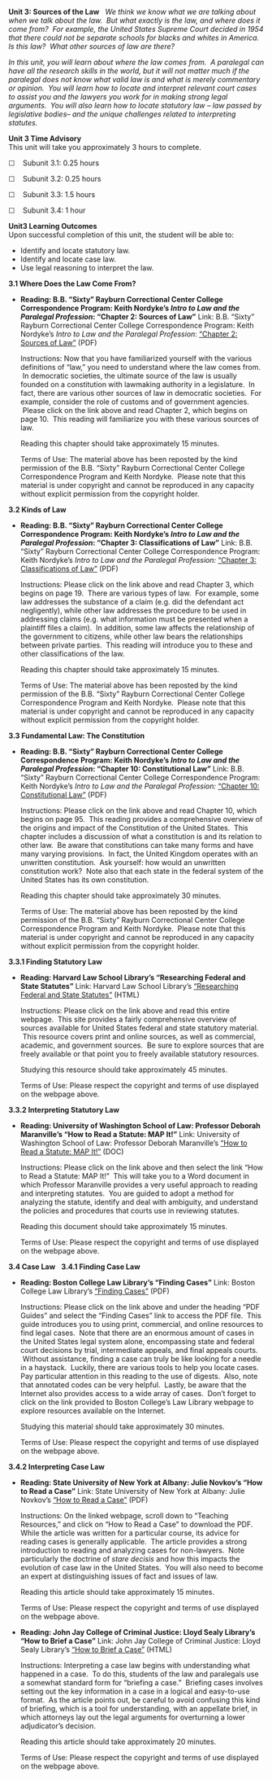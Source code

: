 **Unit 3: Sources of the Law** <span id="3"></span> 
*We think we know what we are talking about when we talk about the law. 
But what exactly is the law, and where does it come from?  For example,
the United States Supreme Court decided in 1954 that there could not be
separate schools for blacks and whites in America.  Is this law?  What
other sources of law are there?*  
  
 *In this unit, you will learn about where the law comes from.  A
paralegal can have all the research skills in the world, but it will not
matter much if the paralegal does not know what valid law is and what is
merely commentary or opinion.  You will learn how to locate and
interpret relevant court cases to assist you and the lawyers you work
for in making strong legal arguments.  You will also learn how to locate
statutory law – law passed by legislative bodies– and the unique
challenges related to interpreting statutes.*

**Unit 3 Time Advisory**  
This unit will take you approximately 3 hours to complete.  
  
 ☐    Subunit 3.1: 0.25 hours  
  
 ☐    Subunit 3.2: 0.25 hours  
  
 ☐    Subunit 3.3: 1.5 hours  
  
 ☐    Subunit 3.4: 1 hour

**Unit3 Learning Outcomes**  
Upon successful completion of this unit, the student will be able to:
-   Identify and locate statutory law.
-   Identify and locate case law.
-   Use legal reasoning to interpret the law. 

**3.1 Where Does the Law Come From?** <span id="3.1"></span> 
-   **Reading: B.B. “Sixty” Rayburn Correctional Center College
    Correspondence Program: Keith Nordyke’s *Intro to Law and the
    Paralegal Profession*: “Chapter 2: Sources of Law”**
    Link: B.B. “Sixty” Rayburn Correctional Center College
    Correspondence Program: Keith Nordyke’s *Intro to Law and the
    Paralegal Profession*: [“Chapter 2: Sources of
    Law”](http://www.saylor.org/site/wp-content/uploads/2013/02/PRDV301-IntroToLawandtheParalegalProfession.pdf)
    (PDF)  
      
     Instructions: Now that you have familiarized yourself with the
    various definitions of “law,” you need to understand where the law
    comes from.  In democratic societies, the ultimate source of the law
    is usually founded on a constitution with lawmaking authority in a
    legislature.  In fact, there are various other sources of law in
    democratic societies.  For example, consider the role of customs and
    of government agencies.  Please click on the link above and read
    Chapter 2, which begins on page 10.  This reading will familiarize
    you with these various sources of law.  
      
     Reading this chapter should take approximately 15 minutes.  
      
     Terms of Use: The material above has been reposted by the kind
    permission of the B.B. “Sixty” Rayburn Correctional Center College
    Correspondence Program and Keith Nordyke.  Please note that this
    material is under copyright and cannot be reproduced in any capacity
    without explicit permission from the copyright holder.

**3.2 Kinds of Law** <span id="3.2"></span> 
-   **Reading: B.B. “Sixty” Rayburn Correctional Center College
    Correspondence Program: Keith Nordyke’s *Intro to Law and the
    Paralegal Profession*: “Chapter 3: Classifications of Law”**
    Link: B.B. “Sixty” Rayburn Correctional Center College
    Correspondence Program: Keith Nordyke’s *Intro to Law and the
    Paralegal Profession:* [“Chapter 3: Classifications of
    Law”](http://www.saylor.org/site/wp-content/uploads/2013/02/PRDV301-IntroToLawandtheParalegalProfession.pdf)
    (PDF)  
      
     Instructions: Please click on the link above and read Chapter 3,
    which begins on page 19.  There are various types of law.  For
    example, some law addresses the substance of a claim (e.g. did the
    defendant act negligently), while other law addresses the procedure
    to be used in addressing claims (e.g. what information must be
    presented when a plaintiff files a claim).  In addition, some law
    affects the relationship of the government to citizens, while other
    law bears the relationships between private parties.  This reading
    will introduce you to these and other classifications of the law.  
      
     Reading this chapter should take approximately 15 minutes.  
      
     Terms of Use: The material above has been reposted by the kind
    permission of the B.B. “Sixty” Rayburn Correctional Center College
    Correspondence Program and Keith Nordyke.  Please note that this
    material is under copyright and cannot be reproduced in any capacity
    without explicit permission from the copyright holder.

**3.3 Fundamental Law: The Constitution** <span id="3.3"></span> 
-   **Reading: B.B. “Sixty” Rayburn Correctional Center College
    Correspondence Program: Keith Nordyke’s *Intro to Law and the
    Paralegal Profession*: “Chapter 10: Constitutional Law”**
    Link: B.B. “Sixty” Rayburn Correctional Center College
    Correspondence Program: Keith Nordyke’s *Intro to Law and the
    Paralegal Profession:* [“Chapter 10: Constitutional
    Law”](http://www.saylor.org/site/wp-content/uploads/2013/02/PRDV301-IntroToLawandtheParalegalProfession.pdf) (PDF)  
      
     Instructions: Please click on the link above and read Chapter 10,
    which begins on page 95.  This reading provides a comprehensive
    overview of the origins and impact of the Constitution of the United
    States.  This chapter includes a discussion of what a constitution
    is and its relation to other law.  Be aware that constitutions can
    take many forms and have many varying provisions.  In fact, the
    United Kingdom operates with an unwritten constitution.  Ask
    yourself: how would an unwritten constitution work?  Note also that
    each state in the federal system of the United States has its own
    constitution.  
      
     Reading this chapter should take approximately 30 minutes.  
      
     Terms of Use: The material above has been reposted by the kind
    permission of the B.B. “Sixty” Rayburn Correctional Center College
    Correspondence Program and Keith Nordyke.  Please note that this
    material is under copyright and cannot be reproduced in any capacity
    without explicit permission from the copyright holder.

**3.3.1 Finding Statutory Law** <span id="3.3.1"></span> 
-   **Reading: Harvard Law School Library’s “Researching Federal and
    State Statutes”**
    Link: Harvard Law School Library’s [“Researching Federal and State
    Statutes”](http://web.archive.org/web/20131126165152/http://www.law.harvard.edu/library/research/guides/united_states/statutes.html)
    (HTML)  
      
     Instructions: Please click on the link above and read this entire
    webpage.  This site provides a fairly comprehensive overview of
    sources available for United States federal and state statutory
    material.  This resource covers print and online sources, as well as
    commercial, academic, and government sources.  Be sure to explore
    sources that are freely available or that point you to freely
    available statutory resources.  
      
     Studying this resource should take approximately 45 minutes.  
      
     Terms of Use: Please respect the copyright and terms of use
    displayed on the webpage above.

**3.3.2 Interpreting Statutory Law** <span id="3.3.2"></span> 
-   **Reading: University of Washington School of Law: Professor Deborah
    Maranville’s “How to Read a Statute: MAP It!”**
    Link: University of Washington School of Law: Professor Deborah
    Maranville’s [“How to Read a Statute: MAP
    It!”](http://courses.washington.edu/civpro03/helpful_hints/helpful_hints.html)
    (DOC)  
      
     Instructions: Please click on the link above and then select the
    link “How to Read a Statute: MAP It!”  This will take you to a Word
    document in which Professor Maranville provides a very useful
    approach to reading and interpreting statutes.  You are guided to
    adopt a method for analyzing the statute, identify and deal with
    ambiguity, and understand the policies and procedures that courts
    use in reviewing statutes.  
      
     Reading this document should take approximately 15 minutes.  
      
     Terms of Use: Please respect the copyright and terms of use
    displayed on the webpage above.

**3.4 Case Law** <span id="3.4"></span> 
**3.4.1 Finding Case Law** <span id="3.4.1"></span> 
-   **Reading: Boston College Law Library’s “Finding Cases”**
    Link: Boston College Law Library’s [“Finding
    Cases”](http://www.bc.edu/schools/law/library/research/researchguides.html)
    (PDF)  
      
     Instructions: Please click on the link above and under the heading
    “PDF Guides” and select the “Finding Cases” link to access the PDF
    file.  This guide introduces you to using print, commercial, and
    online resources to find legal cases.  Note that there are an
    enormous amount of cases in the United States legal system alone,
    encompassing state and federal court decisions by trial,
    intermediate appeals, and final appeals courts.  Without assistance,
    finding a case can truly be like looking for a needle in a haystack.
     Luckily, there are various tools to help you locate cases.  Pay
    particular attention in this reading to the use of digests.  Also,
    note that annotated codes can be very helpful.  Lastly, be aware
    that the Internet also provides access to a wide array of cases. 
    Don’t forget to click on the link provided to Boston College’s Law
    Library webpage to explore resources available on the Internet.  
      
     Studying this material should take approximately 30 minutes.  
      
     Terms of Use: Please respect the copyright and terms of use
    displayed on the webpage above.

**3.4.2 Interpreting Case Law** <span id="3.4.2"></span> 
-   **Reading: State University of New York at Albany: Julie Novkov’s
    “How to Read a Case”**
    Link: State University of New York at Albany: Julie Novkov’s [“How
    to Read a Case”](http://www.albany.edu/~jn293713/profession/)
    (PDF)  
      
     Instructions: On the linked webpage, scroll down to “Teaching
    Resources,” and click on “How to Read a Case” to download the PDF. 
    While the article was written for a particular course, its advice
    for reading cases is generally applicable.  The article provides a
    strong introduction to reading and analyzing cases for non-lawyers. 
    Note particularly the doctrine of *stare decisis* and how this
    impacts the evolution of case law in the United States.  You will
    also need to become an expert at distinguishing issues of fact and
    issues of law.  
      
     Reading this article should take approximately 15 minutes.  
      
     Terms of Use: Please respect the copyright and terms of use
    displayed on the webpage above.

-   **Reading: John Jay College of Criminal Justice: Lloyd Sealy
    Library’s “How to Brief a Case”**
    Link: John Jay College of Criminal Justice: Lloyd Sealy Library’s
    [“How to Brief a
    Case”](http://www.lib.jjay.cuny.edu/research/brief.html) (HTML)  
      
     Instructions: Interpreting a case law begins with understanding
    what happened in a case.  To do this, students of the law and
    paralegals use a somewhat standard form for “briefing a case.”
     Briefing cases involves setting out the key information in a case
    in a logical and easy-to-use format.  As the article points out, be
    careful to avoid confusing this kind of briefing, which is a tool
    for understanding, with an appellate brief, in which attorneys lay
    out the legal arguments for overturning a lower adjudicator’s
    decision.  
      
     Reading this article should take approximately 20 minutes.  
      
     Terms of Use: Please respect the copyright and terms of use
    displayed on the webpage above.


